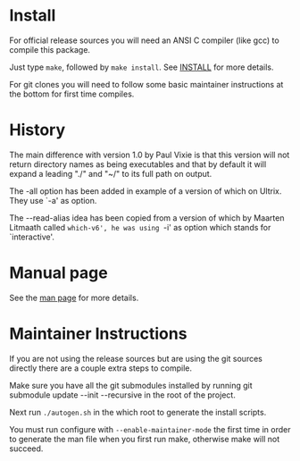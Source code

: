 Install
=======

For official release sources you will need an ANSI C compiler (like gcc) to compile this package.

Just type `make`, followed by `make install`.  See [INSTALL](INSTALL) for more details.

For git clones you will need to follow some basic maintainer instructions at the bottom for first time compiles.


History
=======

The main difference with version 1.0 by Paul Vixie is that this
version will not return directory names as being executables
and that by default it will expand a leading "./" and "~/" to
its full path on output.

The -all option has been added in example of a version of which
on Ultrix.  They use `-a' as option.

The --read-alias idea has been copied from a version of which by
Maarten Litmaath called `which-v6', he was using `-i' as option
which stands for `interactive'.


Manual page
===========

See the [man page](MAN.md) for more details.


Maintainer Instructions
=======================
   If you are not using the release sources but are using the git
sources directly there are a couple extra steps to compile.

   Make sure you have all the git submodules installed by running
git submodule update --init --recursive
in the root of the project.

   Next run `./autogen.sh` in the which root to generate the
install scripts.

   You must run configure with `--enable-maintainer-mode` the first time
in order to generate the man file when you first run make, otherwise
make will not succeed.
